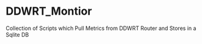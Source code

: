 # DDWRT_Montior
Collection of Scripts which Pull Metrics from DDWRT Router and Stores in a Sqlite DB
